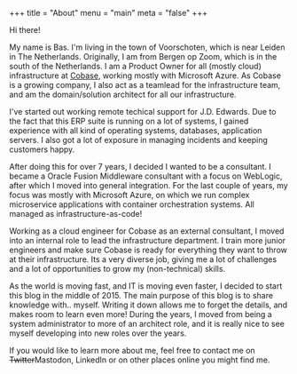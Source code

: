+++
title = "About"
menu = "main"
meta = "false"
+++

Hi there!

My name is Bas. I'm living in the town of Voorschoten, which is near Leiden in The Netherlands. Originally, I am from Bergen op Zoom, which is in the south of the Netherlands. I am a Product Owner for all (mostly cloud) infrastructure at [Cobase](https://www.cobase.com), working mostly with Microsoft Azure. As Cobase is a growing company, I also act as a teamlead for the infrastructure team, and am the domain/solution architect for all our infrastructure.

I've started out working remote techical support for J.D. Edwards. Due to the fact that this ERP suite is running on a lot of systems, I gained experience with all kind of operating systems, databases, application servers. I also got a lot of exposure in managing incidents and keeping customers happy.

After doing this for over 7 years, I decided I wanted to be a consultant. I became a Oracle Fusion Middleware consultant with a focus on WebLogic, after which I moved into general integration. For the last couple of years, my focus was mostly with Microsoft Azure, on which we run complex microservice applications with container orchestration systems. All managed as infrastructure-as-code!

Working as a cloud engineer for Cobase as an external consultant, I moved into an internal role to lead the infrastructure department. I train more junior engineers and make sure Cobase is ready for everything they want to throw at their infrastructure. Its a very diverse job, giving me a lot of challenges and a lot of opportunities to grow my (non-technical) skills.

As the world is moving fast, and IT is moving even faster, I decided to start this blog in the middle of 2015. The main purpose of this blog is to share knowledge with.. myself. Writing it down allows me to forget the details, and makes room to learn even more! During the years, I moved from being a system administrator to more of an architect role, and it is really nice to see myself developing into new roles over the years.

If you would like to learn more about me, feel free to contact me on ~~Twitter~~Mastodon, LinkedIn or on other places online you might find me.
